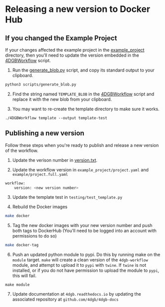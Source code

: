# Releasing a new version to Docker Hub

## If you changed the Example Project

If your changes affected the example project in the [example_project](../example_project/) directory, then you'll need to update the version embedded in the [4DGBWorkflow](../4DGBWorkflow) script.

1. Run the [generate_blob.py](../scripts/generate_blob.py) script, and copy its standard output to your clipboard.
```sh
python3 scripts/generate_blob.py
```

2. Find the string named `TEMPLATE_BLOB` in the [4DGBWorkflow](../4DGBWorkflow) script and replace it with the new blob from your clipboard.

3. You may want to re-create the template directory to make sure it works.
```
./4DGBWorkflow template --output template-test
```

## Publishing a new version

Follow these steps when you're ready to publish and release a new version of the workflow.

1. Update the verison number in [version.txt](../version.txt).

2. Update the workflow version in ``example_project/project.yaml`` and ``example/project.full.yaml`` 
```sh
workflow:
    version: <new version number>
```
3. Update the template test in ``testing/test_template.py``

4. Rebuild the Docker images
```sh
make docker
```

5. Tag the new docker images with your new version number and push both tags to DockerHub (You'll need to be logged into an account with permissions to do so)
```sh
make docker-tag
```

6. Push an updated python module to pypi. Do this by running make on the `module` target. `make` will
create a clean version of the `4dgb-workflow` module, and attempt to upload it to `pypi` with `twine`.
If `twine` is not installed, or if you do not have permission to upload the module to `pypi`, this 
will fail.

```
make module
```

7. Update documentation at ``4dgb.readthedocs.io`` by updating the associated repository at 
``github.com/4dgb/4dgb-docs``


